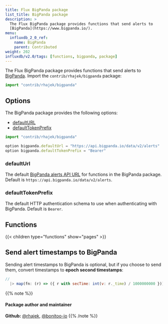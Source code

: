 ```yaml
---
title: Flux BigPanda package
list_title: BigPanda package
description: >
  The Flux BigPanda package provides functions that send alerts to
  [BigPanda](https://www.bigpanda.io/).
menu:
  influxdb_2_0_ref:
    name: BigPanda
    parent: Contributed
weight: 202
influxdb/v2.0/tags: [functions, bigpanda, package]
---
```


The Flux BigPanda package provides functions that send alerts to
[BigPanda](https://www.bigpanda.io/).
Import the `contrib/rhajek/bigpanda` package:

```js
import "contrib/rhajek/bigpanda"
```

## Options
The BigPanda package provides the following options:

- [defaultURL](#defaulturl)
- [defaultTokenPrefix](#defaulttokenprefix)

```js
import "contrib/rhajek/bigpanda"

option bigpanda.defaultUrl = "https://api.bigpanda.io/data/v2/alerts"
option bigpanda.defaultTokenPrefix = "Bearer"
```

### defaultUrl
The default [BigPanda alerts API URL](https://docs.bigpanda.io/reference#alerts-how-it-works)
for functions in the BigPanda package.
Default is `https://api.bigpanda.io/data/v2/alerts`.

### defaultTokenPrefix
The default HTTP authentication schema to use when authenticating with BigPanda.
Default is `Bearer`.

## Functions
{{< children type="functions" show="pages" >}}

## Send alert timestamps to BigPanda
Sending alert timestamps to BigPanda is optional, but if you choose to send them,
convert timestamps to **epoch second timestamps**:

```js
//
  |> map(fn: (r) => ({ r with secTime: int(v: r._time) / 1000000000 }))
```

{{% note %}}
#### Package author and maintainer
**Github:** [@rhajek](https://github.com/rhajek), [@bonitoo-io](https://github.com/bonitoo-io)
{{% /note %}}
